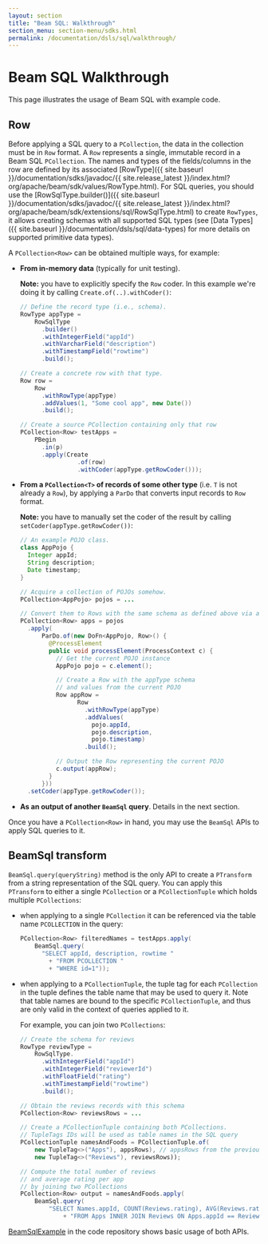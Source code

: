 ```yaml
---
layout: section
title: "Beam SQL: Walkthrough"
section_menu: section-menu/sdks.html
permalink: /documentation/dsls/sql/walkthrough/
---
```

<!--
Licensed under the Apache License, Version 2.0 (the "License");
you may not use this file except in compliance with the License.
You may obtain a copy of the License at

http://www.apache.org/licenses/LICENSE-2.0

Unless required by applicable law or agreed to in writing, software
distributed under the License is distributed on an "AS IS" BASIS,
WITHOUT WARRANTIES OR CONDITIONS OF ANY KIND, either express or implied.
See the License for the specific language governing permissions and
limitations under the License.
-->

# Beam SQL Walkthrough

This page illustrates the usage of Beam SQL with example code.

## Row

Before applying a SQL query to a `PCollection`, the data in the collection must
be in `Row` format. A `Row` represents a single, immutable record in a Beam SQL
`PCollection`. The names and types of the fields/columns in the row are defined
by its associated [RowType]({{ site.baseurl }}/documentation/sdks/javadoc/{{
site.release_latest }}/index.html?org/apache/beam/sdk/values/RowType.html).
For SQL queries, you should use the [RowSqlType.builder()]({{ site.baseurl
}}/documentation/sdks/javadoc/{{ site.release_latest
}}/index.html?org/apache/beam/sdk/extensions/sql/RowSqlType.html) to create
`RowTypes`, it allows creating schemas with all supported SQL types (see [Data
Types]({{ site.baseurl }}/documentation/dsls/sql/data-types) for more details on supported primitive data types).


A `PCollection<Row>` can be obtained multiple ways, for example:

  - **From in-memory data** (typically for unit testing).

    **Note:** you have to explicitly specify the `Row` coder. In this example we're doing it by calling `Create.of(..).withCoder()`:

    ```java
    // Define the record type (i.e., schema).
    RowType appType = 
        RowSqlType
          .builder()
          .withIntegerField("appId")
          .withVarcharField("description")
          .withTimestampField("rowtime")
          .build();

    // Create a concrete row with that type.
    Row row = 
        Row
          .withRowType(appType)
          .addValues(1, "Some cool app", new Date())
          .build();

    // Create a source PCollection containing only that row
    PCollection<Row> testApps = 
        PBegin
          .in(p)
          .apply(Create
                    .of(row)
                    .withCoder(appType.getRowCoder()));
    ```
  - **From a `PCollection<T>` of records of some other type**  (i.e.  `T` is not already a `Row`), by applying a `ParDo` that converts input records to `Row` format.

    **Note:** you have to manually set the coder of the result by calling `setCoder(appType.getRowCoder())`:
    ```java
    // An example POJO class.
    class AppPojo {
      Integer appId;
      String description;
      Date timestamp;
    }

    // Acquire a collection of POJOs somehow.
    PCollection<AppPojo> pojos = ...

    // Convert them to Rows with the same schema as defined above via a DoFn.
    PCollection<Row> apps = pojos
      .apply(
          ParDo.of(new DoFn<AppPojo, Row>() {
            @ProcessElement
            public void processElement(ProcessContext c) {
              // Get the current POJO instance
              AppPojo pojo = c.element();

              // Create a Row with the appType schema 
              // and values from the current POJO
              Row appRow = 
                    Row
                      .withRowType(appType)
                      .addValues(
                        pojo.appId, 
                        pojo.description, 
                        pojo.timestamp)
                      .build();

              // Output the Row representing the current POJO
              c.output(appRow);
            }
          }))
      .setCoder(appType.getRowCoder());
    ```

  - **As an output of another `BeamSql` query**. Details in the next section.

Once you have a `PCollection<Row>` in hand, you may use the `BeamSql` APIs to apply SQL queries to it.

## BeamSql transform

`BeamSql.query(queryString)` method is the only API to create a `PTransform`
from a string representation of the SQL query. You can apply this `PTransform`
to either a single `PCollection` or a `PCollectionTuple` which holds multiple
`PCollections`:

  - when applying to a single `PCollection` it can be referenced via the table name `PCOLLECTION` in the query:
    ```java
    PCollection<Row> filteredNames = testApps.apply(
        BeamSql.query(
          "SELECT appId, description, rowtime "
            + "FROM PCOLLECTION "
            + "WHERE id=1"));
    ```
  - when applying to a `PCollectionTuple`, the tuple tag for each `PCollection` in the tuple defines the table name that may be used to query it. Note that table names are bound to the specific `PCollectionTuple`, and thus are only valid in the context of queries applied to it.  

    For example, you can join two `PCollections`:  
    ```java
    // Create the schema for reviews
    RowType reviewType = 
        RowSqlType.
          .withIntegerField("appId")
          .withIntegerField("reviewerId")
          .withFloatField("rating")
          .withTimestampField("rowtime")
          .build();
    
    // Obtain the reviews records with this schema
    PCollection<Row> reviewsRows = ...

    // Create a PCollectionTuple containing both PCollections.
    // TupleTags IDs will be used as table names in the SQL query
    PCollectionTuple namesAndFoods = PCollectionTuple.of(
        new TupleTag<>("Apps"), appsRows), // appsRows from the previous example
        new TupleTag<>("Reviews"), reviewsRows));

    // Compute the total number of reviews 
    // and average rating per app 
    // by joining two PCollections
    PCollection<Row> output = namesAndFoods.apply(
        BeamSql.query(
            "SELECT Names.appId, COUNT(Reviews.rating), AVG(Reviews.rating)"
                + "FROM Apps INNER JOIN Reviews ON Apps.appId == Reviews.appId"));
    ```

[BeamSqlExample](https://github.com/apache/beam/blob/master/sdks/java/extensions/sql/src/main/java/org/apache/beam/sdk/extensions/sql/example/BeamSqlExample.java)
in the code repository shows basic usage of both APIs.

